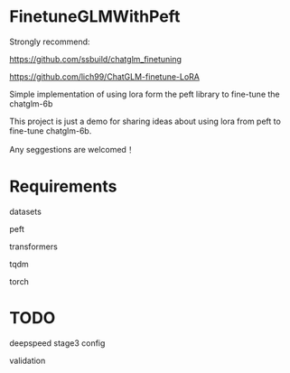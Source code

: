 # FinetuneGLMWithPeft

Strongly recommend:

https://github.com/ssbuild/chatglm_finetuning

https://github.com/lich99/ChatGLM-finetune-LoRA

Simple implementation of using lora form the peft library to fine-tune the chatglm-6b

This project is just a demo for sharing ideas about using lora from peft to fine-tune chatglm-6b. 

Any seggestions are welcomed！

# Requirements

datasets

peft

transformers

tqdm

torch

# TODO

deepspeed stage3 config

validation
